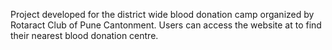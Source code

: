 Project developed for the district wide blood donation camp organized by Rotaract Club of Pune Cantonment.
Users can access the website at 
to find their nearest blood donation centre.
